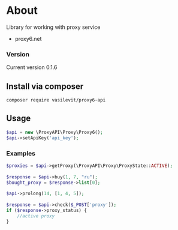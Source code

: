 # About
Library for working with proxy service
* proxy6.net

### Version
Current version 0.1.6

## Install via composer

```
composer require vasilevit/proxy6-api
```

## Usage
```php
$api = new \ProxyAPI\Proxy\Proxy6();
$api->setApiKey('api_key');
```
### Examples
```php
$proxies = $api->getProxy(\ProxyAPI\Proxy\ProxyState::ACTIVE);
    
$response = $api->buy(1, 7, "ru");
$bought_proxy = $response->list[0];
    
$api->prolong(14, [1, 4, 5]);
    
$response = $api->check($_POST['proxy']);
if ($response->proxy_status) {
    //active proxy
}
```

